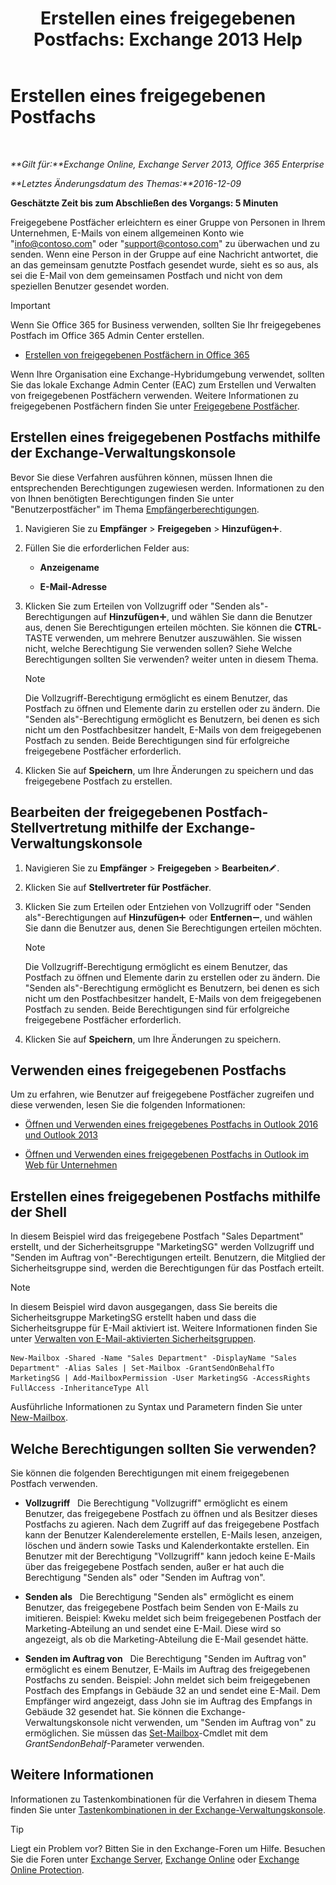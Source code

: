 ﻿---
title: 'Erstellen eines freigegebenen Postfachs: Exchange 2013 Help'
TOCTitle: Erstellen eines freigegebenen Postfachs
ms:assetid: d34bc827-1e83-4a7f-a219-8ba9c19fe24b
ms:mtpsurl: https://technet.microsoft.com/de-de/library/JJ150570(v=EXCHG.150)
ms:contentKeyID: 50476785
ms.date: 04/24/2018
mtps_version: v=EXCHG.150
ms.translationtype: HT
---

# Erstellen eines freigegebenen Postfachs

 

_**Gilt für:**Exchange Online, Exchange Server 2013, Office 365 Enterprise_

_**Letztes Änderungsdatum des Themas:**2016-12-09_

**Geschätzte Zeit bis zum Abschließen des Vorgangs: 5 Minuten**

Freigegebene Postfächer erleichtern es einer Gruppe von Personen in Ihrem Unternehmen, E-Mails von einem allgemeinen Konto wie "info@contoso.com" oder "support@contoso.com" zu überwachen und zu senden. Wenn eine Person in der Gruppe auf eine Nachricht antwortet, die an das gemeinsam genutzte Postfach gesendet wurde, sieht es so aus, als sei die E-Mail von dem gemeinsamen Postfach und nicht von dem speziellen Benutzer gesendet worden.


> [!IMPORTANT]
> Wenn Sie Office 365 for Business verwenden, sollten Sie Ihr freigegebenes Postfach im Office 365 Admin Center erstellen. 
> <UL>
> <LI>
> <P><A href="https://go.microsoft.com/fwlink/p/?linkid=834766">Erstellen von freigegebenen Postfächern in Office 365</A></P></LI></UL>



Wenn Ihre Organisation eine Exchange-Hybridumgebung verwendet, sollten Sie das lokale Exchange Admin Center (EAC) zum Erstellen und Verwalten von freigegebenen Postfächern verwenden. Weitere Informationen zu freigegebenen Postfächern finden Sie unter [Freigegebene Postfächer](shared-mailboxes-exchange-2013-help.md).

## Erstellen eines freigegebenen Postfachs mithilfe der Exchange-Verwaltungskonsole

Bevor Sie diese Verfahren ausführen können, müssen Ihnen die entsprechenden Berechtigungen zugewiesen werden. Informationen zu den von Ihnen benötigten Berechtigungen finden Sie unter "Benutzerpostfächer" im Thema [Empfängerberechtigungen](recipients-permissions-exchange-2013-help.md).

1.  Navigieren Sie zu **Empfänger** \> **Freigegeben** \> **Hinzufügen**![Hinzufügen (Symbol)](images/JJ218640.c1e75329-d6d7-4073-a27d-498590bbb558(EXCHG.150).gif "Hinzufügen (Symbol)").

2.  Füllen Sie die erforderlichen Felder aus:
    
      - **Anzeigename**
    
      - **E-Mail-Adresse**

3.  Klicken Sie zum Erteilen von Vollzugriff oder "Senden als"-Berechtigungen auf **Hinzufügen**![Hinzufügen (Symbol)](images/JJ218640.c1e75329-d6d7-4073-a27d-498590bbb558(EXCHG.150).gif "Hinzufügen (Symbol)"), und wählen Sie dann die Benutzer aus, denen Sie Berechtigungen erteilen möchten. Sie können die **CTRL**-TASTE verwenden, um mehrere Benutzer auszuwählen. Sie wissen nicht, welche Berechtigung Sie verwenden sollen? Siehe Welche Berechtigungen sollten Sie verwenden? weiter unten in diesem Thema.
    

    > [!NOTE]
    > Die Vollzugriff-Berechtigung ermöglicht es einem Benutzer, das Postfach zu öffnen und Elemente darin zu erstellen oder zu ändern. Die "Senden als"-Berechtigung ermöglicht es Benutzern, bei denen es sich nicht um den Postfachbesitzer handelt, E-Mails von dem freigegebenen Postfach zu senden. Beide Berechtigungen sind für erfolgreiche freigegebene Postfächer erforderlich.



4.  Klicken Sie auf **Speichern**, um Ihre Änderungen zu speichern und das freigegebene Postfach zu erstellen.

## Bearbeiten der freigegebenen Postfach-Stellvertretung mithilfe der Exchange-Verwaltungskonsole

1.  Navigieren Sie zu **Empfänger** \> **Freigegeben** \> **Bearbeiten**![Bearbeitungssymbol](images/Bb124582.6f53ccb2-1f13-4c02-bea0-30690e6ea71d(EXCHG.150).gif "Bearbeitungssymbol").

2.  Klicken Sie auf **Stellvertreter für Postfächer**.

3.  Klicken Sie zum Erteilen oder Entziehen von Vollzugriff oder "Senden als"-Berechtigungen auf **Hinzufügen**![Hinzufügen (Symbol)](images/JJ218640.c1e75329-d6d7-4073-a27d-498590bbb558(EXCHG.150).gif "Hinzufügen (Symbol)") oder **Entfernen**![Entfernen (Symbol)](images/JJ657492.479b6ced-8d64-4277-a725-f17fea202b28(EXCHG.150).gif "Entfernen (Symbol)"), und wählen Sie dann die Benutzer aus, denen Sie Berechtigungen erteilen möchten.
    

    > [!NOTE]
    > Die Vollzugriff-Berechtigung ermöglicht es einem Benutzer, das Postfach zu öffnen und Elemente darin zu erstellen oder zu ändern. Die "Senden als"-Berechtigung ermöglicht es Benutzern, bei denen es sich nicht um den Postfachbesitzer handelt, E-Mails von dem freigegebenen Postfach zu senden. Beide Berechtigungen sind für erfolgreiche freigegebene Postfächer erforderlich.



4.  Klicken Sie auf **Speichern**, um Ihre Änderungen zu speichern.

## Verwenden eines freigegebenen Postfachs

Um zu erfahren, wie Benutzer auf freigegebene Postfächer zugreifen und diese verwenden, lesen Sie die folgenden Informationen:

  - [Öffnen und Verwenden eines freigegebenes Postfachs in Outlook 2016 und Outlook 2013](https://go.microsoft.com/fwlink/p/?linkid=834764)

  - [Öffnen und Verwenden eines freigegebenen Postfachs in Outlook im Web für Unternehmen](https://go.microsoft.com/fwlink/p/?linkid=834766)

## Erstellen eines freigegebenen Postfachs mithilfe der Shell

In diesem Beispiel wird das freigegebene Postfach "Sales Department" erstellt, und der Sicherheitsgruppe "MarketingSG" werden Vollzugriff und "Senden im Auftrag von"-Berechtigungen erteilt. Benutzern, die Mitglied der Sicherheitsgruppe sind, werden die Berechtigungen für das Postfach erteilt.


> [!NOTE]
> In diesem Beispiel wird davon ausgegangen, dass Sie bereits die Sicherheitsgruppe MarketingSG erstellt haben und dass die Sicherheitsgruppe für E-Mail aktiviert ist. Weitere Informationen finden Sie unter <A href="manage-mail-enabled-security-groups-exchange-2013-help.md">Verwalten von E-Mail-aktivierten Sicherheitsgruppen</A>.



    New-Mailbox -Shared -Name "Sales Department" -DisplayName "Sales Department" -Alias Sales | Set-Mailbox -GrantSendOnBehalfTo MarketingSG | Add-MailboxPermission -User MarketingSG -AccessRights FullAccess -InheritanceType All

Ausführliche Informationen zu Syntax und Parametern finden Sie unter [New-Mailbox](https://technet.microsoft.com/de-de/library/aa997663\(v=exchg.150\)).

## Welche Berechtigungen sollten Sie verwenden?

Sie können die folgenden Berechtigungen mit einem freigegebenen Postfach verwenden.

  - **Vollzugriff**   Die Berechtigung "Vollzugriff" ermöglicht es einem Benutzer, das freigegebene Postfach zu öffnen und als Besitzer dieses Postfachs zu agieren. Nach dem Zugriff auf das freigegebene Postfach kann der Benutzer Kalenderelemente erstellen, E-Mails lesen, anzeigen, löschen und ändern sowie Tasks und Kalenderkontakte erstellen. Ein Benutzer mit der Berechtigung "Vollzugriff" kann jedoch keine E-Mails über das freigegebene Postfach senden, außer er hat auch die Berechtigung "Senden als" oder "Senden im Auftrag von".

  - **Senden als**   Die Berechtigung "Senden als" ermöglicht es einem Benutzer, das freigegebene Postfach beim Senden von E-Mails zu imitieren. Beispiel: Kweku meldet sich beim freigegebenen Postfach der Marketing-Abteilung an und sendet eine E-Mail. Diese wird so angezeigt, als ob die Marketing-Abteilung die E-Mail gesendet hätte.

  - **Senden im Auftrag von**   Die Berechtigung "Senden im Auftrag von" ermöglicht es einem Benutzer, E-Mails im Auftrag des freigegebenen Postfachs zu senden. Beispiel: John meldet sich beim freigegebenen Postfach des Empfangs in Gebäude 32 an und sendet eine E-Mail. Dem Empfänger wird angezeigt, dass John sie im Auftrag des Empfangs in Gebäude 32 gesendet hat. Sie können die Exchange-Verwaltungskonsole nicht verwenden, um "Senden im Auftrag von" zu ermöglichen. Sie müssen das [Set-Mailbox](https://technet.microsoft.com/de-de/library/bb123981\(v=exchg.150\))-Cmdlet mit dem *GrantSendonBehalf*-Parameter verwenden.

## Weitere Informationen

Informationen zu Tastenkombinationen für die Verfahren in diesem Thema finden Sie unter [Tastenkombinationen in der Exchange-Verwaltungskonsole](keyboard-shortcuts-in-the-exchange-admin-center-exchange-online-protection-help.md).


> [!TIP]
> Liegt ein Problem vor? Bitten Sie in den Exchange-Foren um Hilfe. Besuchen Sie die Foren unter <A href="https://go.microsoft.com/fwlink/p/?linkid=60612">Exchange Server</A>, <A href="https://go.microsoft.com/fwlink/p/?linkid=267542">Exchange Online</A> oder <A href="https://go.microsoft.com/fwlink/p/?linkid=285351">Exchange Online Protection</A>.


